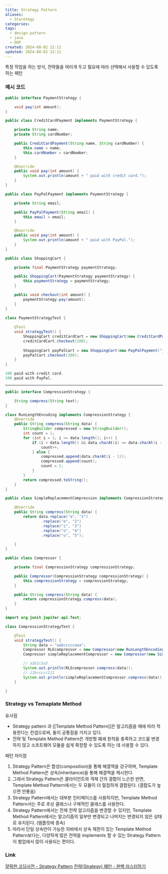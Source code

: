 ```yaml
---
title: Strategy Pattern
aliases:
  - Staretegy
categories: 
tags:
  - design-pattern
  - java
  - OOP
created: 2024-08-02 22:11
updated: 2024-08-02 22:11
---
```

특정 작업을 하는 방식, 전략들을 여러개 두고 필요에 따라 선택해서 사용할 수 있도록 하는 패턴

### 예시 코드

```java
public interface PaymentStrategy {

    void pay(int amount);
}
```

```java
public class CreditCardPayment implements PaymentStrategy {

    private String name;
    private String cardNumber;

    public CreditCardPayment(String name, String cardNumber) {
        this.name = name;
        this.cardNumber = cardNumber;
    }

    @Override
    public void pay(int amount) {
        System.out.println(amount + " paid with credit card.");
    }
}
```

```java
public class PayPalPayment implements PaymentStrategy {

    private String email;

    public PayPalPayment(String email) {
        this.email = email;
    }

    @Override
    public void pay(int amount) {
        System.out.println(amount + " paid with PayPal.");
    }
}
```

```java
public class ShoppingCart {

    private final PaymentStrategy paymentStrategy;

    public ShoppingCart(PaymentStrategy paymentStrategy) {
        this.paymentStrategy = paymentStrategy;
    }

    public void checkout(int amount) {
        paymentStrategy.pay(amount);
    }
}
```

```java
class PaymentStrategyTest {  
  
    @Test  
    void strategyTest() {  
        ShoppingCart creditCardCart = new ShoppingCart(new CreditCardPayment("John Doe", "1234567890123456"));  
        creditCardCart.checkout(100);  
  
        ShoppingCart payPalCart = new ShoppingCart(new PayPalPayment("johndoe@example.com"));  
        payPalCart.checkout(200);  
    }  
}
```

```java
100 paid with credit card.
200 paid with PayPal.
```

---

```java
public interface CompressionStrategy {

    String compress(String text);
}
```

```java
class RunLengthEncoding implements CompressionStrategy {
    @Override
    public String compress(String data) {
        StringBuilder compressed = new StringBuilder();
        int count = 1;
        for (int i = 1; i <= data.length(); i++) {
            if (i < data.length() && data.charAt(i) == data.charAt(i - 1)) {
                count++;
            } else {
                compressed.append(data.charAt(i - 1));
                compressed.append(count);
                count = 1;
            }
        }
        return compressed.toString();
    }
}
```

```java
public class SimpleReplacementCompression implements CompressionStrategy {

    @Override
    public String compress(String data) {
        return data.replace("a", "1")
                .replace("e", "2")
                .replace("i", "3")
                .replace("o", "4")
                .replace("u", "5");

    }
}
```

```java
public class Compressor {

    private final CompressionStrategy compressionStrategy;

    public Compressor(CompressionStrategy compressionStrategy) {
        this.compressionStrategy = compressionStrategy;
    }

    public String compress(String data) {
        return compressionStrategy.compress(data);
    }
}
```

```java
import org.junit.jupiter.api.Test;

class CompressionStrategyTest {

    @Test
    void strategyTest() {
        String data = "aabcccccaaa";
        Compressor RLEcompressor = new Compressor(new RunLengthEncoding());
        Compressor simpleReplacementCompressor = new Compressor(new SimpleReplacementCompression());

        // a2b1c5a3
        System.out.println(RLEcompressor.compress(data));
        // 11bccccc111
        System.out.println(simpleReplacementCompressor.compress(data));
    }

}
```

### Strategy vs Temaplate Method

유사점
- Strategy pattern 과 [[Template Method Pattern]]은 알고리즘을 때에 따라 적용한다는 컨셉으로써, 둘이 공통점을 가지고 있다.
- 전략 및 Template Method Pattern은 개방형 폐쇄 원칙을 충족하고 코드를 변경하지 않고 소프트웨어 모듈을 쉽게 확장할 수 있도록 하는 데 사용할 수 있다. 

패턴 차이점

1. Strategy Pattern은 합성(composition)을 통해 해결책을 강구하며, Template Method Pattern은 상속(inheritance)을 통해 해결책을 제시한다.
2. 그래서 Strategy Pattern은 클라이언트와 객체 간의 결합이 느슨한 반면, Template Method Pattern에서는 두 모듈이 더 밀접하게 결합된다. (결합도가 높으면 안좋음)
3. Strategy Pattern에서는 대부분 인터페이스를 사용하지만, Template Method Pattern서는 주로 추상 클래스나 구체적인 클래스를 사용한다.
4. Strategy Pattern에서는 전체 전략 알고리즘을 변경할 수 있지만, Template Method Pattern에서는 알고리즘의 일부만 변경되고 나머지는 변경되지 않은 상태로 유지된다. (템플릿에 종속)
5. 따라서 단일 상속만이 가능한 자바에서 상속 제한이 있는 Template Method Pattern보다는, 다양하게 많은 전략을 implements 할 수 있는 Strategy Pattern이 협업에서 많이 사용되는 편이다.

### Link

[얄팍한 코딩사전 - Strategy Pattern](https://www.youtube.com/watch?v=xlaAiHrZN3U&list=PLPyAJnFDA5SHB7u2QLDUE9kA18N6vamzi&index=76)
[전략(Strategy) 패턴 - 완벽 마스터하기](https://inpa.tistory.com/entry/GOF-%F0%9F%92%A0-%EC%A0%84%EB%9E%B5Strategy-%ED%8C%A8%ED%84%B4-%EC%A0%9C%EB%8C%80%EB%A1%9C-%EB%B0%B0%EC%9B%8C%EB%B3%B4%EC%9E%90)

